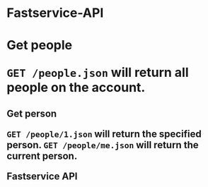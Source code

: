 Fastservice-API
===============
<h1>Get people

`GET /people.json` will return all people on the account.

<h2>Get person

`GET /people/1.json` will return the specified person.
`GET /people/me.json` will return the current person.

Fastservice API

